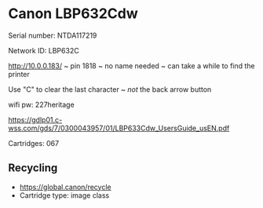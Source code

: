 # Canon LBP632Cdw

Serial number: NTDA117219

Network ID: LBP632C

http://10.0.0.183/ ~ pin 1818 ~ no name needed ~ can take a while to find the printer

Use "C" to clear the last character ~ *not* the back arrow button

wifi pw: 227heritage

https://gdlp01.c-wss.com/gds/7/0300043957/01/LBP633Cdw_UsersGuide_usEN.pdf

Cartridges: 067

## Recycling

* https://global.canon/recycle
* Cartridge type: image class

